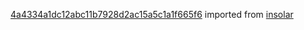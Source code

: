 [4a4334a1dc12abc11b7928d2ac15a5c1a1f665f6](https://github.com/insolar/insolar/commit/4a4334a1dc12abc11b7928d2ac15a5c1a1f665f6) imported from [insolar](https://github.com/insolar/insolar)
